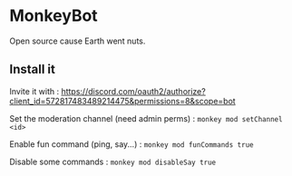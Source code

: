 # MonkeyBot
Open source cause Earth went nuts.


## Install it

Invite it with : https://discord.com/oauth2/authorize?client_id=572817483489214475&permissions=8&scope=bot

Set the moderation channel (need admin perms) : `monkey mod setChannel <id>`

Enable fun command (ping, say...) : `monkey mod funCommands true`

Disable some commands : `monkey mod disableSay true`